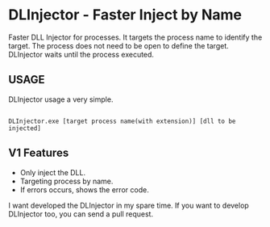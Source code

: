 # DLInjector - Faster Inject by Name


Faster DLL Injector for processes. It targets the process name to identify the target. The process does not need to be open to define the target. DLInjector waits until the process executed. 

## USAGE 

DLInjector usage a very simple. 

```

DLInjector.exe [target process name(with extension)] [dll to be injected]

```

## V1 Features

- Only inject the DLL. 
- Targeting process by name.
- If errors occurs, shows the error code. 


I want developed the DLInjector in my spare time. If you want to develop DLInjector too, you can send a pull request. 
